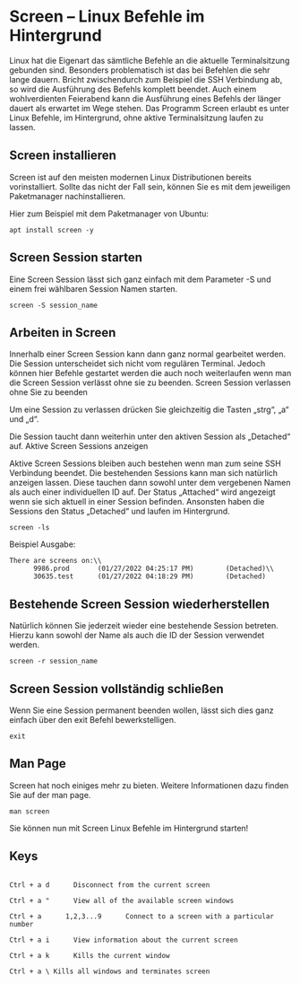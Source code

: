 # Screen – Linux Befehle im Hintergrund

Linux hat die Eigenart das sämtliche Befehle an die aktuelle Terminalsitzung gebunden sind. Besonders problematisch ist das bei Befehlen die sehr lange dauern. Bricht zwischendurch zum Beispiel die SSH Verbindung ab, so wird die Ausführung des Befehls komplett beendet. Auch einem wohlverdienten Feierabend kann die Ausführung eines Befehls der länger dauert als erwartet im Wege stehen. Das Programm Screen erlaubt es unter Linux Befehle, im Hintergrund, ohne aktive Terminalsitzung laufen zu lassen.

## Screen installieren

Screen ist auf den meisten modernen Linux Distributionen bereits vorinstalliert. Sollte das nicht der Fall sein, können Sie es mit dem jeweiligen Paketmanager nachinstallieren.

Hier zum Beispiel mit dem Paketmanager von Ubuntu:
```
apt install screen -y
```
## Screen Session starten

Eine Screen Session lässt sich ganz einfach mit dem Parameter -S und einem frei wählbaren Session Namen starten.
```
screen -S session_name
```
## Arbeiten in Screen

Innerhalb einer Screen Session kann dann ganz normal gearbeitet werden. Die Session unterscheidet sich nicht vom regulären Terminal. Jedoch können hier Befehle gestartet werden die auch noch weiterlaufen wenn man die Screen Session verlässt ohne sie zu beenden.
Screen Session verlassen ohne Sie zu beenden

Um eine Session zu verlassen drücken Sie gleichzeitig die Tasten „strg“, „a“ und „d“.

Die Session taucht dann weiterhin unter den aktiven Session als „Detached“ auf.
Aktive Screen Sessions anzeigen

Aktive Screen Sessions bleiben auch bestehen wenn man zum seine SSH Verbindung beendet. Die bestehenden Sessions kann man sich natürlich anzeigen lassen. Diese tauchen dann sowohl unter dem vergebenen Namen als auch einer individuellen ID auf. Der Status „Attached“ wird angezeigt wenn sie sich aktuell in einer Session befinden. Ansonsten haben die Sessions den Status „Detached“ und laufen im Hintergrund.
```
screen -ls
```
Beispiel Ausgabe:
```
There are screens on:\\
      9986.prod       (01/27/2022 04:25:17 PM)        (Detached)\\
      30635.test      (01/27/2022 04:18:29 PM)        (Detached)
```
## Bestehende Screen Session wiederherstellen

Natürlich können Sie jederzeit wieder eine bestehende Session betreten. Hierzu kann sowohl der Name als auch die ID der Session verwendet werden.
```
screen -r session_name
```
## Screen Session vollständig schließen

Wenn Sie eine Session permanent beenden wollen, lässt sich dies ganz einfach über den exit Befehl bewerkstelligen.
```
exit
```
## Man Page

Screen hat noch einiges mehr zu bieten. Weitere Informationen dazu finden Sie auf der man page.
```
man screen
```
Sie können nun mit Screen Linux Befehle im Hintergrund starten!

## Keys

```

Ctrl + a d      Disconnect from the current screen

Ctrl + a "      View all of the available screen windows

Ctrl + a      1,2,3...9      Connect to a screen with a particular number

Ctrl + a i      View information about the current screen

Ctrl + a k      Kills the current window

Ctrl + a \ Kills all windows and terminates screen
```
